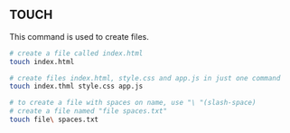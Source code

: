 ## TOUCH

This command is used to create files.

```sh
# create a file called index.html
touch index.html
```

```sh
# create files index.html, style.css and app.js in just one command
touch index.thml style.css app.js
```

```sh
# to create a file with spaces on name, use "\ "(slash-space)
# create a file named "file spaces.txt"
touch file\ spaces.txt
```
